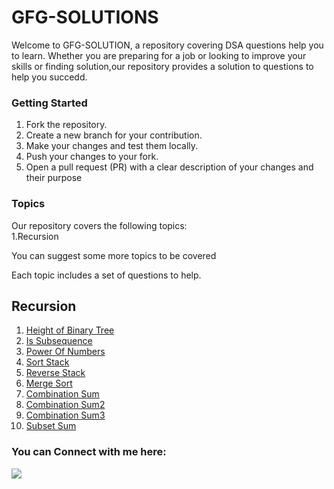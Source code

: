 # GFG-SOLUTIONS

Welcome to GFG-SOLUTION, a repository covering DSA questions help you to learn. Whether you are preparing for a job or looking to improve your skills or finding solution,our repository provides a solution to questions to help you succedd.


### Getting Started
1. Fork the repository.<br>
2. Create a new branch for your contribution.<br>
3. Make your changes and test them locally.<br>
4. Push your changes to your fork.<br>
5. Open a pull request (PR) with a clear description of your changes and their purpose<br>

### Topics

Our repository covers the following topics:<br>
  1.Recursion
  
You can suggest some more topics to be covered

Each topic includes a set of questions to help.

  ## Recursion
  
   1. [Height of Binary Tree](./Recursion/1.md)
   2. [Is Subsequence](./Recursion/2.md)
   3. [Power Of Numbers](./Recursion/3.md)
   4. [Sort Stack](./Recursion/4.md)
   5. [Reverse Stack](./Recursion/5.md)
   6. [Merge Sort](./Recursion/6.md)
   7. [Combination Sum](./Recursion/7.md)
   7. [Combination Sum2](./Recursion/8.md)
   8. [Combination Sum3](./Recursion/9.md)
   9. [Subset Sum](./Recursion/10.md)
  
  <div>
    <h3>You can Connect with me here:</h3>
    <a href="https://www.linkedin.com/in/ishika-goyal-375112221/" target="_blank">
      <img src="https://img.shields.io/badge/Ishika%20Goyal-0A66C2?style=for-the-badge&logo=linkedin&logoColor=white" />
    </a>  
  </div>
  
